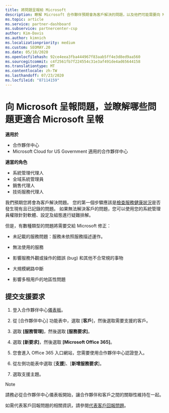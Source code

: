 ```yaml
---
title: 將問題呈報給 Microsoft
description: 瞭解 Microsoft 合作夥伴預期會為客戶解決的問題，以及他們可能需要向 Microsoft 呈報哪些問題。
ms.topic: article
ms.service: partner-dashboard
ms.subservice: partnercenter-csp
author: Kim-Davis
ms.author: kimnich
ms.localizationpriority: medium
ms.custom: SEOMAY.20
ms.date: 05/18/2020
ms.openlocfilehash: 92ce4eea3fba444967f83aab5ff4e3d8ed9aa560
ms.sourcegitcommit: c4f2561fb7f224554c31e3af491de4ad65644158
ms.translationtype: MT
ms.contentlocale: zh-TW
ms.lasthandoff: 07/23/2020
ms.locfileid: "87114159"
---
```

# <a name="escalate-problems-to-microsoft-and-learn-which-issues-are-more-suited-to-microsoft-escalation"></a>向 Microsoft 呈報問題，並瞭解哪些問題更適合 Microsoft 呈報  

**適用於**

- 合作夥伴中心
- Microsoft Cloud for US Government 適用的合作夥伴中心

**適當的角色**

- 系統管理代理人
- 全域系統管理員
- 銷售代理人
- 技術服務代理人

我們預期您將會為客戶解決問題。 您的第一個步驟應該是[檢查服務健康狀況](check-service-health.md)是否發生現有且已記錄的問題。 如果無法解決客戶的問題，您可以使用您的系統管理員權限針對軟體、設定及組態進行疑難排解。

但是，有數種類型的問題將需要交給 Microsoft 修正：

- 未記載的服務問題：服務未依照服務描述運作。

- 無法使用的服務

- 影響服務外觀或操作的錯誤 (bug) 和其他不合常規的事物

- 大規模網路中斷

- 影響多租用戶的地區性問題

## <a name="submit-a-support-request"></a>提交支援要求

1. 登入合作夥伴中心[儀表板](https://partner.microsoft.com/dashboard)。

2. 從 [合作夥伴中心] 功能表中，選取 [**客戶**]，然後選取需要支援的客戶。

3. 選取 **\[服務管理\]**，然後選取 **\[服務要求\]**。

4. 選取 **\[新要求\]**，然後選取 **\[Microsoft Office 365\]**。

5. 您會進入 Office 365 入口網站，您需要使用合作夥伴中心認證登入。

6. 從左側功能表中選取 [**支援**]、[**新增服務要求**]。

7. 選取支援主題。

>[!NOTE]
>請務必從合作夥伴中心儀表板開始，讓合作夥伴和客戶之間的關聯性維持在一起。 

如需代表客戶回報問題的相關資訊，請參閱[代表客戶回報問題](report-problems-on-behalf-of-a-customer.md)。

